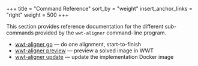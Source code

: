 +++
title = "Command Reference"
sort_by = "weight"
insert_anchor_links = "right"
weight = 500
+++

This section provides reference documentation for the different sub-commands
provided by the `wwt-aligner` command-line program.

- [wwt-aligner go](@/commands/go/index.md) — do one alignment, start-to-finish
- [wwt-aligner preview](@/commands/preview/index.md) — preview a solved image in WWT
- [wwt-aligner update](@/commands/update/index.md) — update the implementation Docker image
